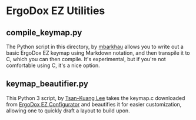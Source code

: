 # ErgoDox EZ Utilities

## compile_keymap.py

The Python script in this directory, by [mbarkhau](https://github.com/mbarkhau) allows you to write out a basic ErgoDox EZ keymap using Markdown notation, and then transpile it to C, which you can then compile. It's experimental, but if you're not comfortable using C, it's a nice option.

## keymap_beautifier.py

This Python 3 script, by [Tsan-Kuang Lee](https://github.com/tsankuanglee) takes the keymap.c downloaded from [ErgoDox EZ Configurator](https://configure.ergodox-ez.com/) and beautifies it for easier customization, allowing one to quickly draft a layout to build upon.
